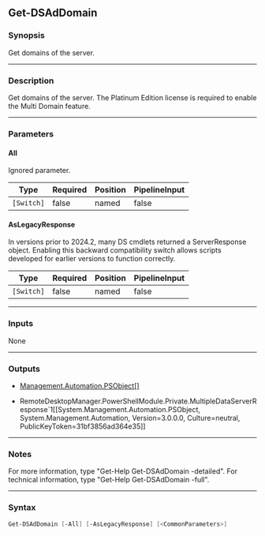 Get-DSAdDomain
--------------

### Synopsis
Get domains of the server.

---

### Description

Get domains of the server. The Platinum Edition license is required to enable the Multi Domain feature.

---

### Parameters
#### **All**
Ignored parameter.

|Type      |Required|Position|PipelineInput|
|----------|--------|--------|-------------|
|`[Switch]`|false   |named   |false        |

#### **AsLegacyResponse**
In versions prior to 2024.2, many DS cmdlets returned a ServerResponse object. Enabling this backward compatibility switch allows scripts developed for earlier versions to function correctly.

|Type      |Required|Position|PipelineInput|
|----------|--------|--------|-------------|
|`[Switch]`|false   |named   |false        |

---

### Inputs
None

---

### Outputs
* [Management.Automation.PSObject[]](https://learn.microsoft.com/en-us/dotnet/api/System.Management.Automation.PSObject[])

* RemoteDesktopManager.PowerShellModule.Private.MultipleDataServerResponse`1[[System.Management.Automation.PSObject, System.Management.Automation, Version=3.0.0.0, Culture=neutral, PublicKeyToken=31bf3856ad364e35]]

---

### Notes
For more information, type "Get-Help Get-DSAdDomain -detailed". For technical information, type "Get-Help Get-DSAdDomain -full".

---

### Syntax
```PowerShell
Get-DSAdDomain [-All] [-AsLegacyResponse] [<CommonParameters>]
```
